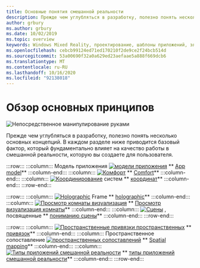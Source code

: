 ```yaml
---
title: Основные понятия смешанной реальности
description: Прежде чем углубляться в разработку, полезно понять несколько основных концепций. В каждом разделе ниже приводится базовый фактор, который фундаментально влияет на качество работы в смешанной реальности, которую вы создаете для пользователя.
author: grbury
ms.author: grbury
ms.date: 10/02/2019
ms.topic: overview
keywords: Windows Mixed Reality, проектирование, шаблоны приложений, элементы управления, стиль, HoloLens, взаимодействие, элементы UX, поведения, стандартные блоки
ms.openlocfilehash: cebcb99124ed71ed170210f2de9ce2f24bcb514d
ms.sourcegitcommit: 53a00690f32a0a629ed23aefaae5a888f669dcb6
ms.translationtype: MT
ms.contentlocale: ru-RU
ms.lasthandoff: 10/16/2020
ms.locfileid: "92138018"
---
```

# <a name="core-concepts-overview"></a>Обзор основных принципов

![Непосредственное манипулирование руками](images/05_CoreConcepts.png)


Прежде чем углубляться в разработку, полезно понять несколько основных концепций. В каждом разделе ниже приводится базовый фактор, который фундаментально влияет на качество работы в смешанной реальности, которую вы создаете для пользователя. 

:::row:::
    :::column:::
        Модель приложения [ ![ модели приложения](images/teleportation-640px.png)](app-model.md) ** [App model](app-model.md)**
    :::column-end:::
    :::column:::
       [ ![ Комфорт](images/comfort-chart.PNG)](comfort.md) ** [Comfort](comfort.md)**
    :::column-end:::
    :::column:::
        [ ![ Координирование](images/coordinate-systems.PNG)](coordinate-systems.md) систем ** [координат](coordinate-systems.md)**
    :::column-end:::
:::row-end:::

:::row:::
    :::column:::
        [ ![ Holographic](images/destinationmars-750px.png)](holographic-frame.md) Frame ** [holographic](holographic-frame.md)**
    :::column-end:::
    :::column:::
        [ ![ Просмотр комнаты визуализация](images/sr-mixedworld-140429-8pm-00068-1000px.png)](room-scan-visualization.md) ** [Просмотр визуализация комнаты](room-scan-visualization.md)**
    :::column-end:::
    :::column:::
        [ ![ Сцены](images/scene-understanding.png)](scene-understanding.md) , посвященные ** [пониманию сцены](scene-understanding.md)**
    :::column-end:::
:::row-end:::

:::row:::
    :::column:::
        [ ![ Пространственные привязки пространственных](images/azurespatialanchors.jpg)](spatial-anchors.md) ** [привязок](spatial-anchors.md)**
    :::column-end:::
    :::column:::
        Пространственное сопоставление [ ![ пространственных сопоставлений](images/surfacereconstruction.jpg)](spatial-mapping.md) ** [Spatial mapping](spatial-mapping.md)**
    :::column-end:::
    :::column:::
        [ ![ Типы приложений смешанной реальности](images/enhancedenvironmentapps-640px.jpg)](types-of-mixed-reality-apps.md) ** [типы приложений смешанной реальности](types-of-mixed-reality-apps.md)**
    :::column-end:::
:::row-end:::


<br>

<br>

